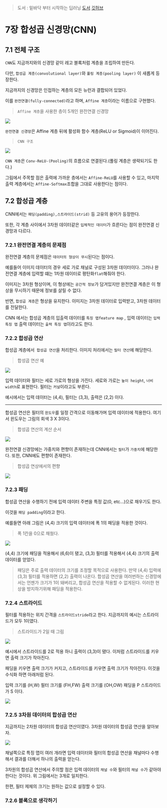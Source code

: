 > 도서 : 밑바닥 부터 시작하는 딥러닝 [도서](https://www.hanbit.co.kr/store/books/look.php?p_code=B8475831198) [깃허브](https://github.com/WegraLee/deep-learning-from-scratch)

# 7장 합성곱 신경망(CNN)

## 7.1 전체 구조

`CNN`도 지금까지와의 신경망 같이 레고 블록처럼 계층을 조립하여 만든다. 

다만, `합성곱 계층(convolutional layer)`와 `풀링 계층(pooling layer)` 이 새롭게 등장한다.

지금까지의 신경망은 인접하는 계층의 모든 뉴런과 결합되어 있었다.

이를 `완전연결(fully-connected)`라고 하며, `Affine 계층`이라는 이름으로 구현했다.

> `Affine 계층`을 사용한 층이 5개인 완전연결 신경망

<img src="7징_합성곱 신경망(CNN).assets/fig 7-1.png">



`완전연결 신경망`은 Affine 계층 뒤에 활성화 함수 계층(ReLU or Sigmoid)이 이어진다.

>  `CNN 구조`

<img src="7징_합성곱 신경망(CNN).assets/fig 7-2.png">

`CNN 계층`은 `Conv-ReLU-(Pooling)`의 흐름으로 연결된다.(풀링 계층은 생략되기도 한다.)

그림에서 주목할 점은 출력에 가까운 층에서는 `Affine-ReLU`를 사용할 수 있고, 마지막 출력 계층에서는 `Affine-Softmax`조합을 그대로 사용한다는 점이다.

## 7.2 합성곱 계층

CNN에서는 `패딩(padding),스트라이드(strid)` 등 고유의 용어가 등장한다.

또한, 각 계층 사이에서 3차원 데이터같은 `입체적인 데이터`가 흐른다는 점이 완전연결 신경망과 다르다.

### 7.2.1 완전연결 계층의 문제점

완전연결 계층의 문제점은 `데이터의 형상이 무시`된다는 점이다.

예를들어 이미지 데이터의 경우 세로 가로 채널로 구성된 3차원 데이터이다. 그러나 완전연결 계층에 입력할 떄는 1차원 데이터로 평탄화`flat`해줘야 한다.

이미지는 3차원 형상이며, 이 형상에는 `공간적 정보`가 담겨있지만 완전연결 계층은 이 형상을 무시하기 때문에 정보를 살릴 수 없다.

반면, `합성곱 계층`은 형상을 유지한다. 이미지는 3차원 데이터로 입력받고, 3차원 데이터를 전달한다.

CNN 에서는 합성곱 계층의 입출력 데이터를 `특징 맵feature map` , 입력 데이터는 `입력 특징 맵` 출력 데이터는 `출력 특징 맵`이라고도 한다.

### 7.2.2 합성곱 연산

합성곱 계층에서` 합성곱 연산`을 처리한다. 이미지 처리에서는 `필터 연산`에 해당한다.

> 합성곱 연산 예

<img src="7징_합성곱 신경망(CNN).assets/fig 7-3.png">

입력 데이터와 필터는 세로 가로의 형상을 가진다. 세로와 가로는 `높이 height`, `너비 width`로 표현한다.  필터는 `커널`이라고도 부른다.

예시에서는 입력 데이터는 (4,4), 필터는 (3,3), 출력은 (2,2) 이다.

---

합성곱 연산은 필터의 `윈도우`를 일정 간격으로 이동해가며 입력 데이터에 적용한다. 여기서 윈도우는 그림의 회색 3 X 3이다.

> 합성곱 연산의 계산 순서

<img src="7징_합성곱 신경망(CNN).assets/fig 7-4.png">

완전연결 신경망에는 가중치와 편향이 존재하는데 CNN에서는 `필터`가 `가중치`에 해당한다. 또한, CNN에도 편향이 존재한다.

> 합성곱 연상에서의 편향

<img src="7징_합성곱 신경망(CNN).assets/fig 7-5.png">

### 7.2.3 패딩

합성곱 연산을 수행하기 전에 입력 데이터 주변을 특정 값(0, etc...)으로 채우기도 한다. 

이것을 `패딩 padding`이라고 한다.

예를들면 아래 그림은 (4,4) 크기의 입력 데이터에 폭 1의 패딩을 적용한 것이다.

> 폭 1칸을 0으로 채웠다.

<img src="7징_합성곱 신경망(CNN).assets/fig 7-6.png">

(4,4) 크기에 패딩을 적용해서 (6,6)이 됐고, (3,3) 필터를 적용해서 (4,4) 크기의 출력 데이터를 얻었다.

> 패딩은 주로 출력 데이터의 크기를 조정할 목적으로 사용한다. 만약 (4,4) 입력에 (3,3) 필터를 적용하면 (2,2) 출력이 나온다. 합성곱 연산을 여러번하는 신경망에서는 언젠가 크기가 1이 돼버리고, 합성곱 연산을 적용할 수 없게된다. 이러한 현상을 방지하기위해 패딩을 적용한다.

### 7.2.4 스트라이드

필터를 적용하는 위치 간격을 `스트라이드stride`라고 한다. 지금까지의 예시는 스트라이드가 모두 1이였다.

> 스트라이드가 2일 때 그림

<img src="7징_합성곱 신경망(CNN).assets/fig 7-7.png">

예시에서 스트라이드를 2로 적용 하니 출력이 (3,3)이 됐다. 이처럼 스트라이드를 키우면 출력 크기가 작아진다.

패딩을 키우면 출력 크기가 커지고, 스트라이드를 키우면 출력 크기가 작아진다.  이것을 수식화 하면 아래처럼 된다. 

입력 크기를 (H,W) 필터 크기를 (FH,FW) 출력 크기를 (OH,OW) 패딩을 P 스트라이드가 S 이다.

<img src="7징_합성곱 신경망(CNN).assets/e 7.1.png">

### 7.2.5 3차원 데이터의 합성곱 연산

지금까지는 2차원 데이터의 합성곱 연산이였다. 3차원 데이터의 합성곱 연산을 알아보자.

<img src="7징_합성곱 신경망(CNN).assets/fig 7-8.png">

채널쪽으로 특징 맵이 여러 개라면 입력 데이터와 필터의 합성곱 연산을 채널마다 수행해서 결과를 더해서 하나의 출력을 얻는다.

3차원의 합성곱 연산에서 주의할 점은 입력 데이터의 `채널 수`와 필터의 `채널 수`가 같아야 한다는 것이다. 위 그림에서는 3개로 일치한다.

한편, 필터 제체의 크기는 원하는 값으로 설정할 수 있다.

### 7.2.6 블록으로 생각하기


